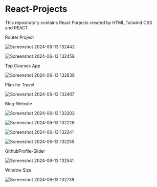 # React-Projects

This reposiratory contains React Porjects created by HTML,Tailwind CSS and REACT.

Router Project

![Screenshot 2024-06-13 132442](https://github.com/YashGoyal9/React-Projects/assets/128176081/59a9ba6d-aa98-4d22-8778-2dd06a8ca25c)

![Screenshot 2024-06-13 132459](https://github.com/YashGoyal9/React-Projects/assets/128176081/4df9a183-c2e1-4ffc-8675-8bfad3956961)

Top Courses App

![Screenshot 2024-06-13 132639](https://github.com/YashGoyal9/React-Projects/assets/128176081/c8cdf26a-6bf6-4d3f-a1e9-172a6ae05134)

Plan for Travel

![Screenshot 2024-06-13 132407](https://github.com/YashGoyal9/React-Projects/assets/128176081/fafd7e7a-a7b1-4b60-aad9-8e7a4e821897)

Blog-Website

![Screenshot 2024-06-13 132203](https://github.com/YashGoyal9/React-Projects/assets/128176081/e0870f33-6479-49a4-85a4-1eb908aef5c8)

![Screenshot 2024-06-13 132228](https://github.com/YashGoyal9/React-Projects/assets/128176081/812ded22-857b-4fcf-9670-2d00398e7f8b)

![Screenshot 2024-06-13 132241](https://github.com/YashGoyal9/React-Projects/assets/128176081/af26d555-d716-4990-aec0-aa9b6b780fa4)

![Screenshot 2024-06-13 132255](https://github.com/YashGoyal9/React-Projects/assets/128176081/1f3224c7-7a4e-4c62-bb47-bba7bc3a0249)

GithubProfile-Slider

![Screenshot 2024-06-13 132541](https://github.com/YashGoyal9/React-Projects/assets/128176081/a426193c-1002-4968-8eb5-66dc9c10c07d)

Window Size

![Screenshot 2024-06-13 132738](https://github.com/YashGoyal9/React-Projects/assets/128176081/226e1299-a9f6-4037-92b8-426caebd6e9c)













